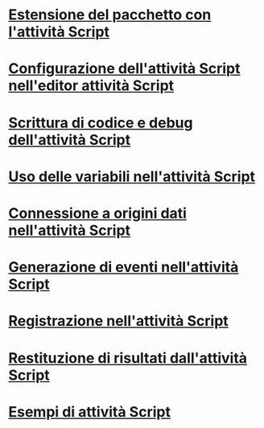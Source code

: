 # [Estensione del pacchetto con l'attività Script](extending-the-package-with-the-script-task.md)
# [Configurazione dell'attività Script nell'editor attività Script](configuring-the-script-task-in-the-script-task-editor.md)
# [Scrittura di codice e debug dell'attività Script](coding-and-debugging-the-script-task.md)
# [Uso delle variabili nell'attività Script](using-variables-in-the-script-task.md)
# [Connessione a origini dati nell'attività Script](connecting-to-data-sources-in-the-script-task.md)
# [Generazione di eventi nell'attività Script](raising-events-in-the-script-task.md)
# [Registrazione nell'attività Script](logging-in-the-script-task.md)
# [Restituzione di risultati dall'attività Script](returning-results-from-the-script-task.md)

# [Esempi di attività Script](../../extending-packages-scripting-task-examples/script-task-examples.md)
